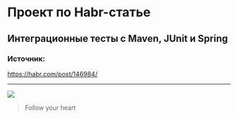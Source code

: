 # Проект по Habr-статье
## Интеграционные тесты с Maven, JUnit и Spring



### Источник:
https://habr.com/post/146984/
___

![](https://pandao.github.io/editor.md/examples/images/4.jpg)

> Follow your heart
